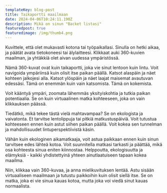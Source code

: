 ```yaml
---
templateKey: blog-post
title: Taikaportti maailmaan
date: 2024-04-06T10:24:11.190Z
description: Mikä on sinun "Backet listasi"
featuredpost: true
featuredimage: /img/thumb4.png
---
```

Kuvittele, että olet mukavasti kotona tai työpaikallasi. Sinulla on hetki aikaa, ja päätät avata tietokoneesi tai älylaitteesi. Klikkaat auki 360-kuvien maailman, ja yhtäkkiä olet aivan uudessa ympäristössä. 

Nämä 360-kuvat ovat kuin taikaportti, joka vie sinut lentoon kuin lintu. Voit navigoida ympäriinsä kuin olisit itse paikan päällä. Katsot alaspäin ja näet kohteen jalkojesi alla. Katsot ylöspäin ja näet laajat maisemat avautuvan edessäsi. Tämä on enemmän kuin vain katsomista. Tämä on kokemista. 

Voit kääntyä ympäri, zoomata lähemmäs yksityiskohtia ja tutkia paikan potentiaalia. Se on kuin virtuaalinen matka kohteeseen, joka on vain klikkauksen päässä.

Tiedätkö, mikä tekee tästä vielä mahtavampaa? Se on ekologista ja vaivatonta. Et tarvitse lentolippuja tai pitkiä matkustuspäiviä. Voit tutustua kohteeseen ennen kuin astut siihen paikan päällä. Voit kokea sen tunnelman ja mahdollisuudet lintuperspektiivistä käsin. 

Vähän kuin ekologinen aikamatkaaja, voit astua paikkaan ennen kuin sinun tarvitsee edes lähteä kotoa. Voit suunnitella matkasi tarkasti ja päättää, mikä osa kohteesta sinua eniten kiinnostaa. Helppoutta, ekologisuutta ja elämyksiä - kaikki yhdistettyinä yhteen ainutlaatuiseen tapaan kokea maailma. 

Niin, klikkaa vain 360-kuvaa, ja anna mielikuvituksen lentää. Astu sisään virtuaaliseen maailmaan ja tutustu paikkoihin kuin olisit siellä itse. Se on matka, joka ei vie sinua kauas kotoa, mutta joka voi viedä sinut kauas normaalista.